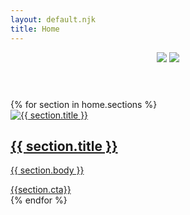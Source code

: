 ```yaml
---
layout: default.njk
title: Home
---
```


<header>
  <img src="{{ home.headerlogo }}" class="logo">
  <img src="{{ home.headerimage }}" class="hero">
</header>
<div class="content">{% for section in home.sections %}
  <section class="section-panel">
    <div class="image">
      <a href="{{ section.url }}">
        <img src="{{ section.sectionimage }}" alt="{{ section.title }}">
      </a>
    </div>
    <div class="title">
      <a href="{{ section.url }}">
        <h2>{{ section.title }}</h2>
      </a>
    </div>
    <div class="text">
      <a href="{{ section.url }}">
        <p>{{ section.body }}</p>
      </a>
      <a href="{{ section.url }}" class="cta">{{section.cta}}</a>
    </div>
  </section>{% endfor %}
</div>
<behold-widget feed-id="LuryILy9SycrrOzuBkBm"></behold-widget>
<script>
  (() => {
    const d=document,s=d.createElement("script");s.type="module";
    s.src="https://w.behold.so/widget.js";d.head.append(s);
  })();
</script> 
